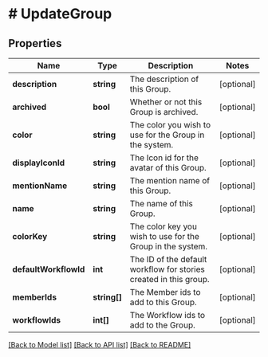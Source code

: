# # UpdateGroup

## Properties

Name | Type | Description | Notes
------------ | ------------- | ------------- | -------------
**description** | **string** | The description of this Group. | [optional]
**archived** | **bool** | Whether or not this Group is archived. | [optional]
**color** | **string** | The color you wish to use for the Group in the system. | [optional]
**displayIconId** | **string** | The Icon id for the avatar of this Group. | [optional]
**mentionName** | **string** | The mention name of this Group. | [optional]
**name** | **string** | The name of this Group. | [optional]
**colorKey** | **string** | The color key you wish to use for the Group in the system. | [optional]
**defaultWorkflowId** | **int** | The ID of the default workflow for stories created in this group. | [optional]
**memberIds** | **string[]** | The Member ids to add to this Group. | [optional]
**workflowIds** | **int[]** | The Workflow ids to add to the Group. | [optional]

[[Back to Model list]](../../README.md#models) [[Back to API list]](../../README.md#endpoints) [[Back to README]](../../README.md)
